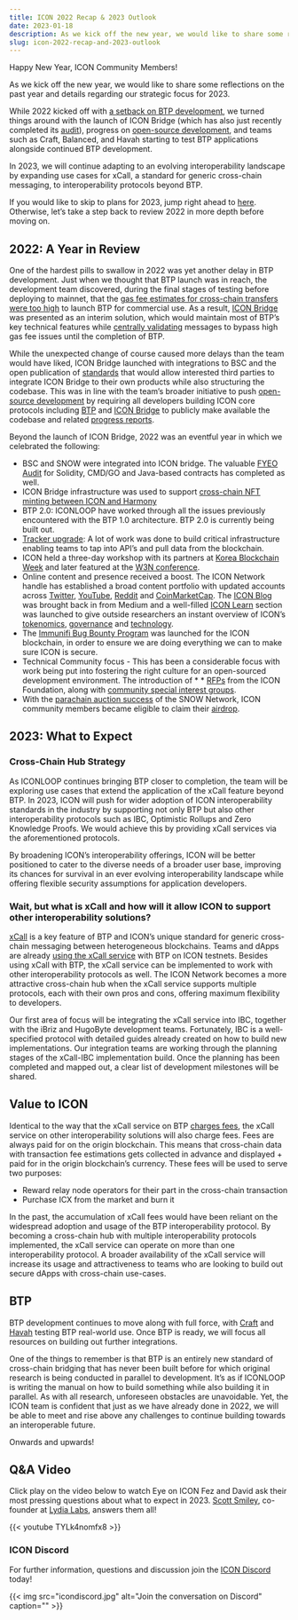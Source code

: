 ```yaml
---
title: ICON 2022 Recap & 2023 Outlook
date: 2023-01-18
description: As we kick off the new year, we would like to share some reflections on the past year and details regarding our strategic focus for 2023.
slug: icon-2022-recap-and-2023-outlook
---
```


Happy New Year, ICON Community Members! 

As we kick off the new year, we would like to share some reflections on the past year and details regarding our strategic focus for 2023.

While 2022 kicked off with [a setback on BTP development](https://icon.community/blog/2022/icon-development-roadmap-update-february-2022-a31844765b6/), we turned things around with the launch of ICON Bridge (which has also just recently completed its [audit](https://icon.community/assets/FYEO-security-assessment-of-ICON-Bridge-Blockchain-Transmission-Protocol-BTP.pdf)), progress on [open-source development](https://github.com/icon-project/icon-bridge), and teams such as Craft, Balanced, and Havah starting to test BTP applications alongside continued BTP development.

In 2023, we will continue adapting to an evolving interoperability landscape by expanding use cases for xCall, a standard for generic cross-chain messaging, to interoperability protocols beyond BTP.  

If you would like to skip to plans for 2023, jump right ahead to [here](#2023-what-to-expect). Otherwise, let’s take a step back to review 2022 in more depth before moving on.

## 2022: A Year in Review 
One of the hardest pills to swallow in 2022 was yet another delay in BTP development. Just when we thought that BTP launch was in reach, the development team discovered, during the final stages of testing before deploying to mainnet, that the [gas fee estimates for cross-chain transfers were too high](https://icon.community/blog/2022/icon-development-roadmap-update-february-2022-a31844765b6/) to launch BTP for commercial use. As a result, [ICON Bridge](https://icon.community/blog/2022/introducing-icon-bridge-f8d3f2d93bf8/) was presented as an interim solution, which would maintain most of BTP’s key technical features while [centrally validating](https://icon.community/learn/icon-bridge/) messages to bypass high gas fee issues until the completion of BTP.

While the unexpected change of course caused more delays than the team would have liked, ICON Bridge launched with integrations to BSC and the open publication of [standards](https://github.com/icon-project/icon-bridge) that would allow interested third parties to integrate ICON Bridge to their own products while also structuring the codebase. This was in line with the team’s broader initiative to push [open-source development](https://build.icon.foundation/) by requiring all developers building ICON core protocols including [BTP](https://github.com/icon-project/btp) and [ICON Bridge](https://github.com/icon-project/icon-bridge) to publicly make available the codebase and related [progress reports](https://github.com/icon-project/grants-program/tree/main/progress-reports/icon-bridge). 

Beyond the launch of ICON Bridge, 2022 was an eventful year in which we celebrated the following:

* BSC and SNOW were integrated into ICON bridge. The valuable [FYEO Audit](https://icon.community/blog/2022/fyeo-x-icon-partnership/) for Solidity, CMD/GO and Java-based contracts has completed as well.
* ICON Bridge infrastructure was used to support [cross-chain NFT minting between ICON and Harmony](https://icon.community/blog/2022/wonderland-to-support-cross-chain-nft-minting-between-icon-and-harmony-with-icon-bridge/)
* BTP 2.0: ICONLOOP have worked through all the issues previously encountered with the BTP 1.0 architecture. BTP 2.0 is currently being built out.
* [Tracker upgrade](https://icon.community/blog/2022/new-year-new-tracker-geometry-labs-rolls-out-updates-for-icon-blockchain-tracker-b616cc2b155e/): A lot of work was done to build critical infrastructure enabling teams to tap into API’s and pull data from the blockchain.
* ICON held a three-day workshop with its partners at [Korea Blockchain Week](https://twitter.com/helloiconworld/status/1564308209195573248?s=20&t=n_9OnD4JTRefHn8mz_m0KQ) and later featured at the [W3N conference](https://twitter.com/web3narva/status/1602597009910910976?s=20&t=n_9OnD4JTRefHn8mz_m0KQ).
* Online content and presence received a boost. The ICON Network handle has established a broad content portfolio with updated accounts across [Twitter](https://twitter.com/helloiconworld), [YouTube](https://www.youtube.com/channel/UCI7Z_1sTKN-kCVgFD2a0GXQ), [Reddit](https://www.reddit.com/r/helloicon/) and [CoinMarketCap](https://coinmarketcap.com/community/profile/ICONNetwork). The [ICON Blog](https://icon.community/blog/) was brought back in from Medium and a well-filled [ICON Learn](https://icon.community/learn/) section was launched to give outside researchers an instant overview of ICON’s [tokenomics](https://icon.community/learn/icon-icx-tokenomics-a6d269c8908/), [governance](https://icon.community/learn/icon-governance/) and [technology](https://icon.community/learn/icon/).
* The [Immunifi Bug Bounty Program](https://icon.community/blog/2022/icon-foundation-partners-with-immunefi-for-bug-bounty-program/) was launched for the ICON blockchain, in order to ensure we are doing everything we can to make sure ICON is secure.
* Technical Community focus - This has been a considerable focus with work being put into fostering the right culture for an open-sourced development environment. The introduction of * * [RFPs](https://build.icon.foundation/grants) from the ICON Foundation, along with [community special interest groups](https://github.com/icon-project/community).
* With the [parachain auction success](https://icenetwork.io/blog/2022/snow-wins-parachain-slot/) of the SNOW Network, ICON community members became eligible to claim their [airdrop](https://icenetwork.io/blog/2022/claim-your-snow-airdrop/).

## 2023: What to Expect

### Cross-Chain Hub Strategy
As ICONLOOP continues bringing BTP closer to completion, the team will be exploring use cases that extend the application of the xCall feature beyond BTP. In 2023, ICON will push for wider adoption of ICON interoperability standards in the industry by supporting not only BTP but also other interoperability protocols such as IBC, Optimistic Rollups and Zero Knowledge Proofs. We would achieve this by providing xCall services via the aforementioned protocols.

By broadening ICON’s interoperability offerings, ICON will be better positioned to cater to the diverse needs of a broader user base, improving its chances for survival in an ever evolving interoperability landscape while offering flexible security assumptions for application developers.

### Wait, but what is xCall and how will it allow ICON to support other interoperability solutions? 
[xCall](https://icon.community/glossary/xcall-service/) is a key feature of BTP and ICON’s unique standard for generic cross-chain messaging between heterogeneous blockchains. Teams and dApps are already [using the xCall service](https://twitter.com/craftdotnetwork/status/1612461610735652867?s=20) with BTP on ICON testnets. Besides using xCall with BTP, the xCall service can be implemented to work with other interoperability protocols as well. The ICON Network becomes a more attractive cross-chain hub when the xCall service supports multiple protocols, each with their own pros and cons, offering maximum flexibility to developers.

Our first area of focus will be integrating the xCall service into IBC, together with the iBriz and HugoByte development teams. Fortunately, IBC is a well-specified protocol with detailed guides already created on how to build new implementations. Our integration teams are working through the planning stages of the xCall-IBC implementation build. Once the planning has been completed and mapped out, a clear list of development milestones will be shared.

## Value to ICON
Identical to the way that the xCall service on BTP [charges fees](https://icon.community/blog/2022/blockchain-transmission-protocol-btp-an-overview/), the xCall service on other interoperability solutions will also charge fees. Fees are always paid for on the origin blockchain. This means that cross-chain data with transaction fee estimations gets collected in advance and displayed + paid for in the origin blockchain’s currency. These fees will be used to serve two purposes:

* Reward relay node operators for their part in the cross-chain transaction
* Purchase ICX from the market and burn it

In the past, the accumulation of xCall fees would have been reliant on the widespread adoption and usage of the BTP interoperability protocol. By becoming a cross-chain hub with multiple interoperability protocols implemented, the xCall service can operate on more than one interoperability protocol. 
A broader availability of the xCall service will increase its usage and attractiveness to teams who are looking to build out secure dApps with cross-chain use-cases.

## BTP
BTP development continues to move along with full force, with [Craft](https://twitter.com/_helloelise/status/1615042603333914652?s=20&t=8EShjErOdC8sTCuxnMbiZg) and [Havah](https://docs.havah.io/havah/guide/faq/technical-questions) testing BTP real-world use. Once BTP is ready, we will focus all resources on building out further integrations. 

One of the things to remember is that BTP is an entirely new standard of cross-chain bridging that has never been built before for which original research is being conducted in parallel to development. It’s as if ICONLOOP is writing the manual on how to build something while also building it in parallel. As with all research, unforeseen obstacles are unavoidable. Yet, the ICON team is confident that just as we have already done in 2022, we will be able to meet and rise above any challenges to continue building towards an interoperable future.  

Onwards and upwards!

## Q&A Video
Click play on the video below to watch Eye on ICON Fez and David ask their most pressing questions about what to expect in 2023. [Scott Smiley](https://www.youtube.com/watch?v=WVuzpD_lSAM), co-founder at [Lydia Labs](https://lydialabs.xyz/), answers them all! 

{{< youtube TYLk4nomfx8 >}}

### ICON Discord
For further information, questions and discussion join the [ICON Discord](https://icon.community/icondiscord) today!

{{< img src="icondiscord.jpg" alt="Join the conversation on Discord" caption="" >}}